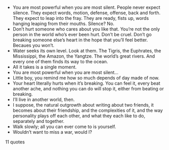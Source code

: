 - You are most powerful when you are most silent. People never expect silence. They expect words, motion, defense, offense, back and forth. They expect to leap into the fray. They are ready, fists up, words hanging leaping from their mouths. Silence? No.
 - Don’t hurt someone who cares about you like that. You’re not the only person in the world who’s ever been hurt. Don’t be cruel. Don’t go breaking someone else’s heart in the hope that you’ll feel better. Becaues you won’t.
 - Water seeks its own level. Look at them. The Tigris, the Euphrates, the Mississippi, the Amazon, the Yangtze. The world’s great rivers. And every one of them finds its way to the ocean.
 - All it takes is a single moment.
 - You are most powerful when you are most silent...
 - Little boy, you remind me how so much depends of day made of now.
 - Your heart literally hurts when it’s breaking. You can feel it, every beat another ache, and nothing you can do will stop it, either from beating or breaking.
 - I’ll live in another world, then.
 - I suppose, the natural outgrowth about writing about two friends, it becomes about their friendship, and the complexities of it, and the way personality plays off each other, and what they each like to do, separately and together.
 - Walk slowly; all you can ever come to is yourself.
 - Wouldn’t want to miss a war, would I?

11 quotes